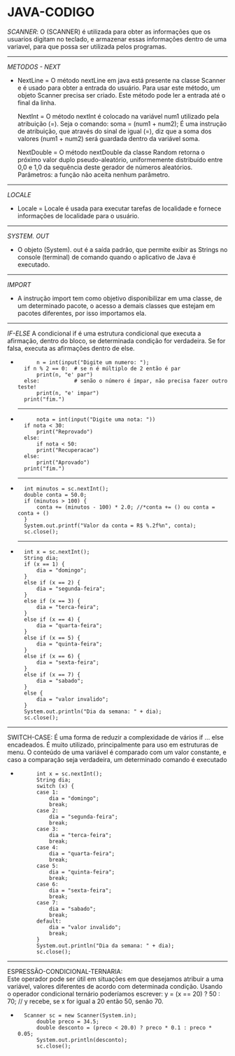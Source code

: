 # JAVA-CODIGO

*SCANNER*: 
	O  (SCANNER)  é utilizada para obter as informações que os usuarios digitam no teclado, e armazenar essas informações dentro de uma variavel,   para que possa ser utilizada pelos programas.
	
_______________________________________________________________________________________________________________________________________________________________________
	
*METODOS - NEXT*

-	NextLine = O método nextLine em java está presente na classe Scanner e é usado para obter a entrada do usuário. Para usar este método, um objeto Scanner precisa ser criado. Este método pode ler a entrada até o final da linha.

	NextInt = O método nextInt é colocado na variável num1 utilizado pela atribuição (=). Seja o comando: soma = (num1 + num2); É uma instrução de atribuição, que através do sinal de igual (=), diz que a soma dos valores (num1 + num2) será guardada dentro da variável soma.
	
	NextDouble = O método nextDouble da classe Random retorna o próximo valor duplo pseudo-aleatório, uniformemente distribuído entre 0,0 e 1,0 da sequência deste gerador de números aleatórios. Parâmetros: a função não aceita nenhum parâmetro.
	
_______________________________________________________________________________________________________________________________________________________________________

*LOCALE*

-	Locale = Locale é usada para executar tarefas de localidade e fornece informações de localidade para o usuário.
	
_______________________________________________________________________________________________________________________________________________________________________	
	
*SYSTEM. OUT*

-	O objeto (System). out é a saída padrão, que permite exibir as Strings no console (terminal) de comando quando o aplicativo de Java é executado.
	
_______________________________________________________________________________________________________________________________________________________________________	

*IMPORT*

-	A instrução import tem como objetivo disponibilizar em uma classe, de um determinado pacote, o acesso a demais classes que estejam em pacotes diferentes, por isso importamos ela.
	
_______________________________________________________________________________________________________________________________________________________________________	
	
*IF-ELSE*
	A condicional if é uma estrutura condicional que executa a afirmação, dentro do bloco, se determinada condição for verdadeira. Se for falsa, executa as afirmações dentro de else.
			
-			n = int(input("Digite um numero: ");
		if n % 2 == 0:  # se n é múltiplo de 2 então é par
		    print(n, "e' par")
		else:           # senão o número é ímpar, não precisa fazer outro teste!
		    print(n, "e' impar")
		print("fim.")

	-----------------------------------------------------------------------------------------
			
-			nota = int(input("Digite uma nota: "))
		if nota < 30:
		    print("Reprovado")
		else:
		    if nota < 50:
			print("Recuperacao")
		else:
			print("Aprovado")
		print("fim.")
		
	------------------------------------------------------------------------------------------		
	
-		int minutos = sc.nextInt();
		double conta = 50.0;
		if (minutos > 100) {
		    conta += (minutos - 100) * 2.0; //*conta += () ou conta = conta + ()
		}
		System.out.printf("Valor da conta = R$ %.2f%n", conta);
		sc.close();
		
	------------------------------------------------------------------------------------------	
		
-		int x = sc.nextInt();
		String dia;
		if (x == 1) {
		    dia = "domingo";
		}
		else if (x == 2) {
		    dia = "segunda-feira";
		}
		else if (x == 3) {
		    dia = "terca-feira";
		}
		else if (x == 4) {
		    dia = "quarta-feira";
		}
		else if (x == 5) {
		    dia = "quinta-feira";
		}
		else if (x == 6) {
		    dia = "sexta-feira";
		}
		else if (x == 7) {
		    dia = "sabado";
		}
		else {
		    dia = "valor invalido";
		}
		System.out.println("Dia da semana: " + dia);
		sc.close();
	
_______________________________________________________________________________________________________________________________________________________________________

SWITCH-CASE:
	É uma forma de reduzir a complexidade de vários if … else encadeados. É muito utilizado, principalmente para uso em estruturas de menu. O conteúdo de uma variável é comparado com um valor constante, e caso a comparação seja verdadeira, um determinado comando é executado

-		    int x = sc.nextInt();
		    String dia;
		    switch (x) {
			case 1:
			    dia = "domingo";
			    break;
			case 2:
			    dia = "segunda-feira";
			    break;
			case 3:
			    dia = "terca-feira";
			    break;
			case 4:
			    dia = "quarta-feira";
			    break;
			case 5:
			    dia = "quinta-feira";
			    break;
			case 6:
			    dia = "sexta-feira";
			    break;
			case 7:
			    dia = "sabado";
			    break;
			default:
			    dia = "valor invalido";
			    break;
		    }
		    System.out.println("Dia da semana: " + dia);
		    sc.close();
		    
_______________________________________________________________________________________________________________________________________________________________________

ESPRESSÃO-CONDICIONAL-TERNARIA:                                                                                                             
	Este operador pode ser útil em situações em que desejamos atribuir a uma variável, valores diferentes de acordo com determinada condição. Usando o operador condicional ternário poderíamos escrever: y = (x == 20) ? 50 : 70; // y recebe, se x for igual a 20 então 50, senão 70.

-		Scanner sc = new Scanner(System.in);
		    double preco = 34.5;
		    double desconto = (preco < 20.0) ? preco * 0.1 : preco * 0.05;
		    System.out.println(desconto);
		    sc.close();
